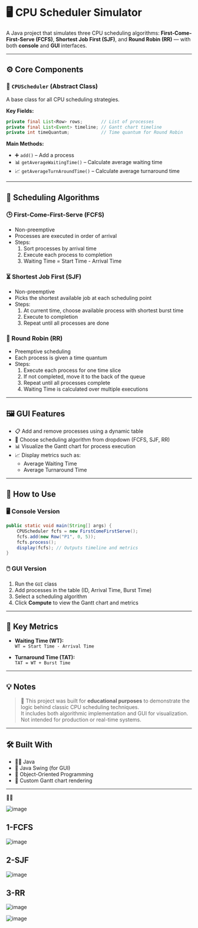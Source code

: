 # 🖥️ CPU Scheduler Simulator

A Java project that simulates three CPU scheduling algorithms: **First-Come-First-Serve (FCFS)**, **Shortest Job First (SJF)**, and **Round Robin (RR)** — with both **console** and **GUI** interfaces.

---

## ⚙️ Core Components

### 🔧 `CPUScheduler` (Abstract Class)
A base class for all CPU scheduling strategies.

**Key Fields:**
```java
private final List<Row> rows;       // List of processes
private final List<Event> timeline; // Gantt chart timeline
private int timeQuantum;            // Time quantum for Round Robin
```

**Main Methods:**

- ➕ `add()` – Add a process  
- 📊 `getAverageWaitingTime()` – Calculate average waiting time  
- 📈 `getAverageTurnAroundTime()` – Calculate average turnaround time

---

## 🧠 Scheduling Algorithms

### 🕒 First-Come-First-Serve (FCFS)

- Non-preemptive  
- Processes are executed in order of arrival  
- Steps:  
  1. Sort processes by arrival time  
  2. Execute each process to completion  
  3. Waiting Time = Start Time - Arrival Time

### ⏳ Shortest Job First (SJF)

- Non-preemptive  
- Picks the shortest available job at each scheduling point  
- Steps:  
  1. At current time, choose available process with shortest burst time  
  2. Execute to completion  
  3. Repeat until all processes are done

### 🔄 Round Robin (RR)

- Preemptive scheduling  
- Each process is given a time quantum  
- Steps:  
  1. Execute each process for one time slice  
  2. If not completed, move it to the back of the queue  
  3. Repeat until all processes complete  
  4. Waiting Time is calculated over multiple executions

---

## 🖼️ GUI Features

- 📋 Add and remove processes using a dynamic table  
- 🧮 Choose scheduling algorithm from dropdown (FCFS, SJF, RR)  
- 📊 Visualize the Gantt chart for process execution  
- 📈 Display metrics such as:
  - Average Waiting Time  
  - Average Turnaround Time

---

## 🚀 How to Use

### 🖥️ Console Version
```java
public static void main(String[] args) {
    CPUScheduler fcfs = new FirstComeFirstServe();
    fcfs.add(new Row("P1", 0, 5));
    fcfs.process();
    display(fcfs); // Outputs timeline and metrics
}
```

### 🖱️ GUI Version

1. Run the `GUI` class  
2. Add processes in the table (ID, Arrival Time, Burst Time)  
3. Select a scheduling algorithm  
4. Click **Compute** to view the Gantt chart and metrics

---

## 📌 Key Metrics

- **Waiting Time (WT):**  
  `WT = Start Time - Arrival Time`

- **Turnaround Time (TAT):**  
  `TAT = WT + Burst Time`

---

## 💡 Notes

> 📎 This project was built for **educational purposes** to demonstrate the logic behind classic CPU scheduling techniques.  
> It includes both algorithmic implementation and GUI for visualization.  
> Not intended for production or real-time systems.

---

## 🛠️ Built With

- 🧑‍💻 Java  
- 🎨 Java Swing (for GUI)  
- 🧠 Object-Oriented Programming  
- 📐 Custom Gantt chart rendering

---
 👨‍💻

 ![image](https://github.com/user-attachments/assets/a68e43d8-e575-448f-893f-aa824b156152)


## 1-FCFS

![image](https://github.com/user-attachments/assets/cd2e7dfc-d108-4934-921a-21e60abb54a5)

## 2-SJF

![image](https://github.com/user-attachments/assets/345c922a-af71-43ed-85f3-e1bc2ca69552)

## 3-RR

![image](https://github.com/user-attachments/assets/e250f54f-f834-4bb6-96ba-a227cabafc72)

![image](https://github.com/user-attachments/assets/c8421828-b916-422e-9d99-6fad68df8aa9)




